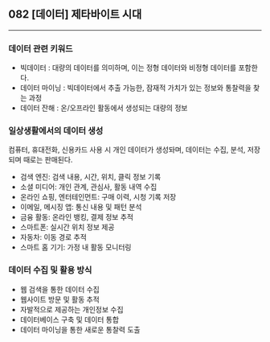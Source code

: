 ## 082 [데이터] 제타바이트 시대

---

### 데이터 관련 키워드
- 빅데이터 : 대량의 데이터를 의미하며, 이는 정형 데이터와 비정형 데이터를 포함한다.
- 데이터 마이닝 : 빅데이터에서 추출 가능한, 잠재적 가치가 있는 정보와 통찰력을 찾는 과정
- 데이터 잔해 : 온/오프라인 활동에서 생성되는 대량의 정보

### 일상생활에서의 데이터 생성
컴퓨터, 휴대전화, 신용카드 사용 시 개인 데이터가 생성돠며, 데이터는 수집, 분석, 저장되며 때로는 판매된다.
- 검색 엔진: 검색 내용, 시간, 위치, 클릭 정보 기록
- 소셜 미디어: 개인 관계, 관심사, 활동 내역 수집
- 온라인 쇼핑, 엔터테인먼트: 구매 이력, 시청 기록 저장
- 이메일, 메시징 앱: 통신 내용 및 패턴 분석
- 금융 활동: 온라인 뱅킹, 결제 정보 추적
- 스마트폰: 실시간 위치 정보 제공
- 자동차: 이동 경로 추적
- 스마트 홈 기기: 가정 내 활동 모니터링

### 데이터 수집 및 활용 방식
- 웹 검색을 통한 데이터 수집
- 웹사이트 방문 및 활동 추적
- 자발적으로 제공하는 개인정보 수집
- 데이터베이스 구축 및 데이터 통합
- 데이터 마이닝을 통한 새로운 통찰력 도출